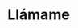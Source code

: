---
title: Llámame
video: "https://www.youtube.com/embed/AT-oKlWgLac"
excerpt: Llámame is a Vallenato (Colombian folk music) song with urban airs. It was composed by my friend [Jorge Suarez](https://www.youtube.com/@georgesuarez8116). Here is my free interpretation of this beautiful song. Recorded without much care with my phone.
link: https://www.youtube.com/AT-oKlWgLac
---